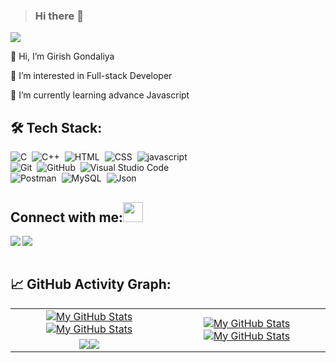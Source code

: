 > ### Hi there 👋

![](https://komarev.com/ghpvc/?username=gkgondaliya23r&color=lightgrey)


<!-- Hi there 👋 -->


👋 Hi, I’m Girish Gondaliya

👀 I’m interested in Full-stack Developer

🌱 I’m currently learning advance Javascript

<!-- 📫 How to reach me @skillqode.gk@gmail.com -->


## 🛠️ Tech Stack:
![C](https://img.shields.io/badge/-C-555?style=flat&logo=C&logoColor=A8B9CC)&nbsp;
![C++](https://img.shields.io/badge/-C++-555?style=flat&logo=C%2B%2B&logoColor=fff)&nbsp;
![HTML](https://img.shields.io/badge/-HTML-555?style=flat&logo=HTML5&logoColor=orenge)&nbsp;
![CSS](https://img.shields.io/badge/-CSS-555?style=flat&logo=CSS3&logoColor=blue)&nbsp;
![javascript](https://img.shields.io/badge/-javascript-555?style=flat&logo=javascript&logoColor=yellow)&nbsp;\
![Git](https://img.shields.io/badge/-Git-555?style=flat&logo=git)&nbsp;
![GitHub](https://img.shields.io/badge/-GitHub-555?style=flat&logo=github)&nbsp;
![Visual Studio Code](https://img.shields.io/badge/-Visual%20Studio%20Code-555?style=flat&logo=visual-studio-code&logoColor=007ACC)&nbsp;\
![Postman](https://img.shields.io/badge/-Postman-555?style=flat&logo=Postman&logoColor=FF5F1F)&nbsp;
![MySQL](https://img.shields.io/badge/-MYSQL-555?style=flat&logo=MySQL&logoColor=orange)&nbsp;
![Json](https://img.shields.io/badge/-Json-555?style=flat&logo=Json)&nbsp;


## Connect with me:<img src="https://github.com/TheDudeThatCode/TheDudeThatCode/blob/master/Assets/Handshake.gif" height="32px">
<a href="https://www.linkedin.com/in/girish-gondaliya-239010254/" target="blank" >
  <img align="left"  src="https://img.shields.io/badge/-Linkedin-555?style=flat&logo=Linkedin" />
  </a>
  <a href="mailto:gkgondaliya23@gmail.com">
  <img align="left"  src="https://img.shields.io/badge/-Gmail-555?style=flat&logo=Gmail" />
  </a>
<!--   <a href="https://www.instagram.com/gk_gondaliya/">
    <img align="left"  src="https://img.shields.io/badge/-Instagram-555?style=flat&logo=Instagram" />
  </a> -->
  <br>
  <br>  
  
## 📈 GitHub Activity Graph:
<table>
    <tr>
        <td align="center"><a href="https://github.com/gkgondaliya23#gh-light-mode-only"><img src="https://github-readme-stats.vercel.app/api?username=gkgondaliya23&show_icons=true&theme=default&include_all_commits=true#gh-light-mode-only" alt="My GitHub Stats"/></a><a href="https://github.com/gkgondaliya23#gh-dark-mode-only"><img src="https://github-readme-stats.vercel.app/api?username=gkgondaliya23&show_icons=true&theme=tokyonight&include_all_commits=true#gh-dark-mode-only" alt="My GitHub Stats"/></a></td>
        <td rowspan="2" align="center"><a href="https://github.com/gkgondaliya23#gh-light-mode-only"><img src="https://github-readme-stats.vercel.app/api/top-langs/?username=gkgondaliya23&theme=default&langs_count=8#gh-light-mode-only" alt="My GitHub Stats"/></a><a href="https://github.com/gkgondaliya23#gh-dark-mode-only"><img src="https://github-readme-stats.vercel.app/api/top-langs/?username=gkgondaliya23&theme=tokyonight&langs_count=8#gh-dark-mode-only" alt="My GitHub Stats"/></a></td>
    </tr>
    <tr>
        <td align="center"><a href="https://github.com/gkgondaliya23#gh-light-mode-only"><img src="https://github-readme-streak-stats.herokuapp.com/?user=gkgondaliya23&theme=default"/></a><a href="https://github.com/gkgondaliya23#gh-dark-mode-only"><img src="https://github-readme-streak-stats.herokuapp.com/?user=gkgondaliya23&theme=tokyonight"/></a></td>
    </tr>
</table>

